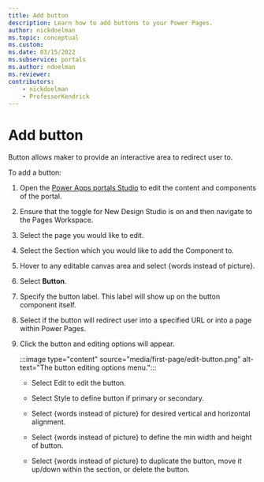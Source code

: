 ```yaml
---
title: Add button
description: Learn how to add buttons to your Power Pages.
author: nickdoelman
ms.topic: conceptual
ms.custom: 
ms.date: 03/15/2022
ms.subservice: portals
ms.author: ndoelman 
ms.reviewer: 
contributors:
    - nickdoelman
    - ProfessorKendrick
---
```


# Add button 

Button allows maker to provide an interactive area to redirect user to.

To add a button:

1. Open the [Power Apps portals Studio](/powerapps/maker/portals/portal-designer-anatomy) to edit the content and components of the portal.

1. Ensure that the toggle for New Design Studio is on and then navigate to the Pages Workspace.

1. Select the page you would like to edit.

1. Select the Section which you would like to add the Component to.

1. Hover to any editable canvas area and select {words instead of picture}.

1. Select **Button**.

1. Specify the button label. This label will show up on the button component itself.

1. Select if the button will redirect user into a specified URL or into a page within Power Pages.

1. Click the button and editing options will appear.

    :::image type="content" source="media/first-page/edit-button.png" alt-text="The button editing options menu."::: 

    - Select Edit to edit the button.

    - Select Style to define button if primary or secondary.

    - Select {words instead of picture} for desired vertical and horizontal alignment.

    - Select {words instead of picture} to define the min width and height of button.

    - Select {words instead of picture} to duplicate the button, move it up/down within the section, or delete the button.